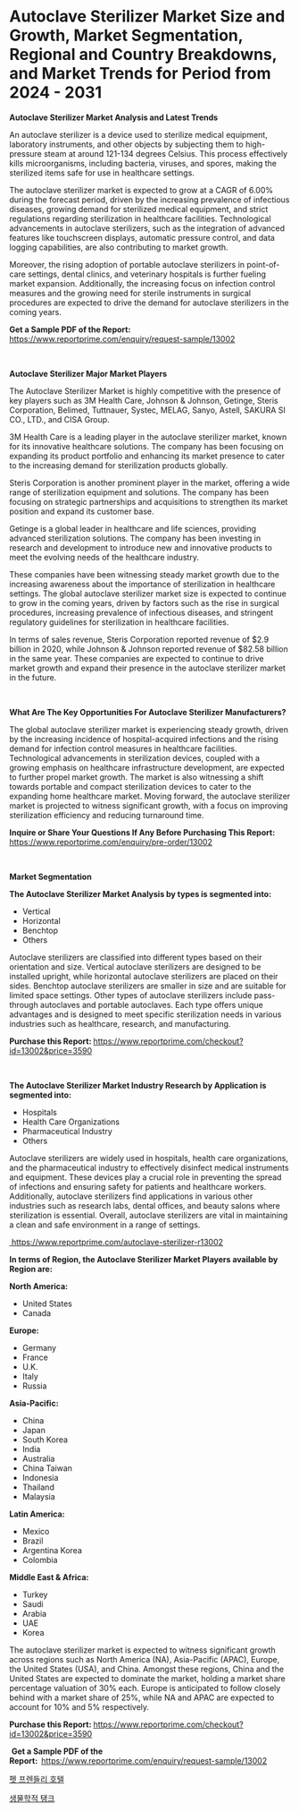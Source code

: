 <p><h1>Autoclave Sterilizer Market Size and Growth, Market Segmentation, Regional and Country Breakdowns, and Market Trends for Period from 2024 -  2031</h1></p><p><strong>Autoclave Sterilizer Market Analysis and Latest Trends</strong></p>
<p><p>An autoclave sterilizer is a device used to sterilize medical equipment, laboratory instruments, and other objects by subjecting them to high-pressure steam at around 121-134 degrees Celsius. This process effectively kills microorganisms, including bacteria, viruses, and spores, making the sterilized items safe for use in healthcare settings.</p><p>The autoclave sterilizer market is expected to grow at a CAGR of 6.00% during the forecast period, driven by the increasing prevalence of infectious diseases, growing demand for sterilized medical equipment, and strict regulations regarding sterilization in healthcare facilities. Technological advancements in autoclave sterilizers, such as the integration of advanced features like touchscreen displays, automatic pressure control, and data logging capabilities, are also contributing to market growth.</p><p>Moreover, the rising adoption of portable autoclave sterilizers in point-of-care settings, dental clinics, and veterinary hospitals is further fueling market expansion. Additionally, the increasing focus on infection control measures and the growing need for sterile instruments in surgical procedures are expected to drive the demand for autoclave sterilizers in the coming years.</p></p>
<p><strong>Get a Sample PDF of the Report:&nbsp;</strong> <a href="https://www.reportprime.com/enquiry/request-sample/13002">https://www.reportprime.com/enquiry/request-sample/13002</a></p>
<p>&nbsp;</p>
<p><strong>Autoclave Sterilizer Major Market Players</strong></p>
<p><p>The Autoclave Sterilizer Market is highly competitive with the presence of key players such as 3M Health Care, Johnson & Johnson, Getinge, Steris Corporation, Belimed, Tuttnauer, Systec, MELAG, Sanyo, Astell, SAKURA SI CO., LTD., and CISA Group. </p><p>3M Health Care is a leading player in the autoclave sterilizer market, known for its innovative healthcare solutions. The company has been focusing on expanding its product portfolio and enhancing its market presence to cater to the increasing demand for sterilization products globally.</p><p>Steris Corporation is another prominent player in the market, offering a wide range of sterilization equipment and solutions. The company has been focusing on strategic partnerships and acquisitions to strengthen its market position and expand its customer base.</p><p>Getinge is a global leader in healthcare and life sciences, providing advanced sterilization solutions. The company has been investing in research and development to introduce new and innovative products to meet the evolving needs of the healthcare industry.</p><p>These companies have been witnessing steady market growth due to the increasing awareness about the importance of sterilization in healthcare settings. The global autoclave sterilizer market size is expected to continue to grow in the coming years, driven by factors such as the rise in surgical procedures, increasing prevalence of infectious diseases, and stringent regulatory guidelines for sterilization in healthcare facilities.</p><p>In terms of sales revenue, Steris Corporation reported revenue of $2.9 billion in 2020, while Johnson & Johnson reported revenue of $82.58 billion in the same year. These companies are expected to continue to drive market growth and expand their presence in the autoclave sterilizer market in the future.</p></p>
<p>&nbsp;</p>
<p><strong>What Are The Key Opportunities For Autoclave Sterilizer Manufacturers?</strong></p>
<p><p>The global autoclave sterilizer market is experiencing steady growth, driven by the increasing incidence of hospital-acquired infections and the rising demand for infection control measures in healthcare facilities. Technological advancements in sterilization devices, coupled with a growing emphasis on healthcare infrastructure development, are expected to further propel market growth. The market is also witnessing a shift towards portable and compact sterilization devices to cater to the expanding home healthcare market. Moving forward, the autoclave sterilizer market is projected to witness significant growth, with a focus on improving sterilization efficiency and reducing turnaround time.</p></p>
<p><strong>Inquire or Share Your Questions If Any Before Purchasing This Report:</strong> <a href="https://www.reportprime.com/enquiry/pre-order/13002">https://www.reportprime.com/enquiry/pre-order/13002</a></p>
<p>&nbsp;</p>
<p><strong>Market Segmentation</strong></p>
<p><strong>The Autoclave Sterilizer Market Analysis by types is segmented into:</strong></p>
<p><ul><li>Vertical</li><li>Horizontal</li><li>Benchtop</li><li>Others</li></ul></p>
<p><p>Autoclave sterilizers are classified into different types based on their orientation and size. Vertical autoclave sterilizers are designed to be installed upright, while horizontal autoclave sterilizers are placed on their sides. Benchtop autoclave sterilizers are smaller in size and are suitable for limited space settings. Other types of autoclave sterilizers include pass-through autoclaves and portable autoclaves. Each type offers unique advantages and is designed to meet specific sterilization needs in various industries such as healthcare, research, and manufacturing.</p></p>
<p><strong>Purchase this Report:&nbsp;</strong><a href="https://www.reportprime.com/checkout?id=13002&price=3590">https://www.reportprime.com/checkout?id=13002&price=3590</a></p>
<p>&nbsp;</p>
<p><strong>The Autoclave Sterilizer Market Industry Research by Application is segmented into:</strong></p>
<p><ul><li>Hospitals</li><li>Health Care Organizations</li><li>Pharmaceutical Industry</li><li>Others</li></ul></p>
<p><p>Autoclave sterilizers are widely used in hospitals, health care organizations, and the pharmaceutical industry to effectively disinfect medical instruments and equipment. These devices play a crucial role in preventing the spread of infections and ensuring safety for patients and healthcare workers. Additionally, autoclave sterilizers find applications in various other industries such as research labs, dental offices, and beauty salons where sterilization is essential. Overall, autoclave sterilizers are vital in maintaining a clean and safe environment in a range of settings.</p></p>
<p><a href="https://www.reportprime.com/autoclave-sterilizer-r13002">&nbsp;https://www.reportprime.com/autoclave-sterilizer-r13002</a></p>
<p><strong>In terms of Region, the Autoclave Sterilizer Market Players available by Region are:</strong></p>
<p>
    <p> <strong> North America: </strong>
        <ul>
            <li>United States</li>
            <li>Canada</li>
        </ul>
        </p> 
    <p> <strong> Europe: </strong>
        <ul>
            <li>Germany</li>
            <li>France</li>
            <li>U.K.</li>
            <li>Italy</li>
            <li>Russia</li>
        </ul>
        </p> 
    <p> <strong> Asia-Pacific: </strong>
        <ul>
            <li>China</li>
            <li>Japan</li>
            <li>South Korea</li>
            <li>India</li>
            <li>Australia</li>
            <li>China Taiwan</li>
            <li>Indonesia</li>
            <li>Thailand</li>
            <li>Malaysia</li>
        </ul>
        </p> 
    <p> <strong> Latin America: </strong>
        <ul>
            <li>Mexico</li>
            <li>Brazil</li>
            <li>Argentina Korea</li>
            <li>Colombia</li>
        </ul>
        </p> 
    <p> <strong> Middle East & Africa: </strong>
        <ul>
            <li>Turkey</li>
            <li>Saudi</li>
            <li>Arabia</li>
            <li>UAE</li>
            <li>Korea</li>
        </ul>
    </p>
    </p>
<p><p>The autoclave sterilizer market is expected to witness significant growth across regions such as North America (NA), Asia-Pacific (APAC), Europe, the United States (USA), and China. Amongst these regions, China and the United States are expected to dominate the market, holding a market share percentage valuation of 30% each. Europe is anticipated to follow closely behind with a market share of 25%, while NA and APAC are expected to account for 10% and 5% respectively.</p></p>
<p><strong>Purchase this Report: </strong><a href="https://www.reportprime.com/checkout?id=13002&price=3590">https://www.reportprime.com/checkout?id=13002&price=3590</a></p>
<p>&nbsp;<strong>Get a Sample PDF of the Report:&nbsp;&nbsp;</strong><a href="https://www.reportprime.com/enquiry/request-sample/13002">https://www.reportprime.com/enquiry/request-sample/13002</a></p>
<p><strong></strong></p>
<p><p><a href="https://medium.com/@lilmama456456/%EC%95%A0%EC%99%84%EB%8F%99%EB%AC%BC-%EC%B9%9C%ED%99%94%EC%A0%81-%ED%98%B8%ED%85%94-%EC%8B%9C%EC%9E%A5-2031%EB%85%84%EA%B9%8C%EC%A7%80%EC%9D%98-%ED%8A%B8%EB%A0%8C%EB%93%9C-%EC%98%88%EC%B8%A1-%EB%B0%8F-%EA%B2%BD%EC%9F%81-%EB%B6%84%EC%84%9D-0daac3260713">펫 프렌들리 호텔</a></p><p><a href="https://medium.com/@minimini78678/%EC%83%9D%EB%AC%BC%ED%95%99%EC%A0%81-%ED%83%B1%ED%81%AC-%EC%8B%9C%EC%9E%A5-%EA%B2%BD%EC%9F%81-%EB%B6%84%EC%84%9D-%EC%8B%9C%EC%9E%A5-%EB%8F%99%ED%96%A5-%EB%B0%8F-2031%EB%85%84%EA%B9%8C%EC%A7%80%EC%9D%98-%EC%98%88%EC%B8%A1-ea14b4c7e304">생물학적 탱크</a></p></p>